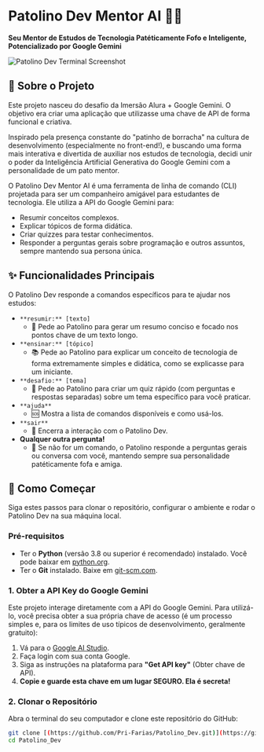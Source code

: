 # Patolino Dev Mentor AI 🚀🦆

**Seu Mentor de Estudos de Tecnologia Patéticamente Fofo e Inteligente, Potencializado por Google Gemini**


![Patolino Dev Terminal Screenshot](https://i.postimg.cc/D0Br29w9/patolinodev.png)
## 🌟 Sobre o Projeto

Este projeto nasceu do desafio da Imersão Alura + Google Gemini. O objetivo era criar uma aplicação que utilizasse uma chave de API de forma funcional e criativa.

Inspirado pela presença constante do "patinho de borracha" na cultura de desenvolvimento (especialmente no front-end!), e buscando uma forma mais interativa e divertida de auxiliar nos estudos de tecnologia, decidi unir o poder da Inteligência Artificial Generativa do Google Gemini com a personalidade de um pato mentor.

O Patolino Dev Mentor AI é uma ferramenta de linha de comando (CLI) projetada para ser um companheiro amigável para estudantes de tecnologia. Ele utiliza a API do Google Gemini para:

* Resumir conceitos complexos.
* Explicar tópicos de forma didática.
* Criar quizzes para testar conhecimentos.
* Responder a perguntas gerais sobre programação e outros assuntos, sempre mantendo sua persona única.

## ✨ Funcionalidades Principais

O Patolino Dev responde a comandos específicos para te ajudar nos estudos:

* `**resumir:** [texto]`
    * 📝 Pede ao Patolino para gerar um resumo conciso e focado nos pontos chave de um texto longo.
* `**ensinar:** [tópico]`
    * 📚 Pede ao Patolino para explicar um conceito de tecnologia de forma extremamente simples e didática, como se explicasse para um iniciante.
* `**desafio:** [tema]`
    * 🧠 Pede ao Patolino para criar um quiz rápido (com perguntas e respostas separadas) sobre um tema específico para você praticar.
* `**ajuda**`
    * 🆘 Mostra a lista de comandos disponíveis e como usá-los.
* `**sair**`
    * 👋 Encerra a interação com o Patolino Dev.
* **Qualquer outra pergunta!**
    * 💬 Se não for um comando, o Patolino responde a perguntas gerais ou conversa com você, mantendo sempre sua personalidade patéticamente fofa e amiga.

## 🚀 Como Começar

Siga estes passos para clonar o repositório, configurar o ambiente e rodar o Patolino Dev na sua máquina local.

### Pré-requisitos

* Ter o **Python** (versão 3.8 ou superior é recomendado) instalado. Você pode baixar em [python.org](https://www.python.org/downloads/).
* Ter o **Git** instalado. Baixe em [git-scm.com](https://git-scm.com/downloads).

### 1. Obter a API Key do Google Gemini

Este projeto interage diretamente com a API do Google Gemini. Para utilizá-lo, você precisa obter a sua própria chave de acesso (é um processo simples e, para os limites de uso típicos de desenvolvimento, geralmente gratuito):

1.  Vá para o [Google AI Studio](https://aistudio.google.com/).
2.  Faça login com sua conta Google.
3.  Siga as instruções na plataforma para **"Get API key"** (Obter chave de API).
4.  **Copie e guarde esta chave em um lugar SEGURO. Ela é secreta!**

### 2. Clonar o Repositório

Abra o terminal do seu computador e clone este repositório do GitHub:

```bash
git clone [(https://github.com/Pri-Farias/Patolino_Dev.git)](https://github.com/Pri-Farias/Patolino_Dev.git)
cd Patolino_Dev
